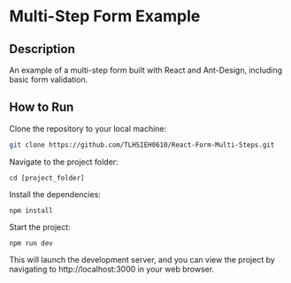 # Multi-Step Form Example

## Description

An example of a multi-step form built with React and Ant-Design, including basic form validation.

## How to Run

Clone the repository to your local machine:

```bash
git clone https://github.com/TLHSIEH0610/React-Form-Multi-Steps.git
```
Navigate to the project folder:

```
cd [project_folder]
```
Install the dependencies:

```
npm install
```
Start the project:

```
npm run dev
```
This will launch the development server, and you can view the project by navigating to http://localhost:3000 in your web browser.
